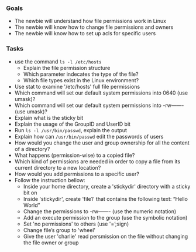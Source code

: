 
### Goals
- The newbie will understand how file permissions work in Linux
- The newbie will know how to change file permissions and owners
- The newbie will know how to set up acls for specific users

### Tasks
- use the command `ls -l /etc/hosts`
  - Explain the file permission structure
  - Which parameter indecates the type of the file?
  - Which file types exist in the Linux environment?
- Use stat to examine '/etc/hosts' full file permissions
- Which command will set our default system permissions into 0640 (use umask)?
- Which command will set our default system permissions into -rw——- (use umask)?
- Explain what is the sticky bit
- Explain the usage of the GroupID and UserID bit
- Run `ls -l /usr/bin/passwd`, explain the output
- Explain how can `/usr/bin/passwd` edit the passwords of users
- How would you change the user and group ownership for all the content of a directory?
- What happens (permission-wise) to a copied file?
- Which kind of permissions are needed in order to copy a file from its current directory to a new location?
- How would you add permissions to a specific user?
- Follow the instruction bellow:
  - Inside your home directory, create a 'stickydir' directory with a sticky bit on
  - Inside 'stickydir', create 'file1' that contains the following text: “Hello World”
  - Change the permissions to -rw——- (use the numeric notation)
  - Add an execute permission to the group (use the symbolic notation)
  - Set 'no permissions' to others (use '=’;sign)
  - Change file’s group to 'wheel'
  - Give the user 'charlie' read persmission on the file without changing the file owner or group